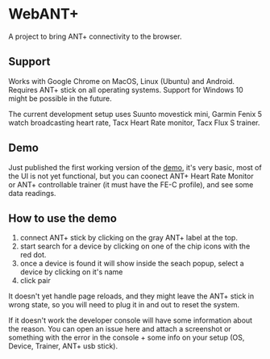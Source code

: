 # WebANT+

A project to bring ANT+ connectivity to the browser.

## Support

Works with Google Chrome on MacOS, Linux (Ubuntu) and Android. Requires ANT+ stick on all operating systems. Support for Windows 10 might be possible in the future.

The current development setup uses Suunto movestick mini, Garmin Fenix 5 watch broadcasting heart rate, Tacx Heart Rate monitor, Tacx Flux S trainer.

## Demo

Just published the first working version of the [demo](https://web-ant.vercel.app/), it's very basic, most of the UI is not yet functional, but you can coonect ANT+ Heart Rate Monitor or ANT+ controllable trainer (it must have the FE-C profile), and see some data readings.

## How to use the demo

1. connect ANT+ stick by clicking on the gray ANT+ label at the top.
2. start search for a device by clicking on one of the chip icons with the red dot.
3. once a device is found it will show inside the seach popup, select a device by clicking on it's name
4. click pair

It doesn't yet handle page reloads, and they might leave the ANT+ stick in wrong state, so you will need to plug it in and out to reset the system. 

If it doesn't work the developer console will have some information about the reason.
You can open an issue here and attach a screenshot or something with the error in the console + some info on your setup (OS, Device, Trainer, ANT+ usb stick).
